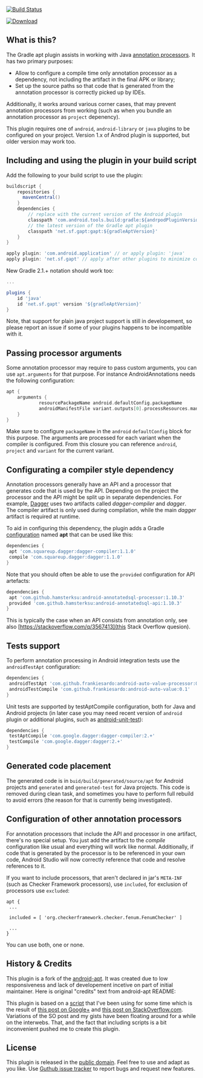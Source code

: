 [![Build Status](https://travis-ci.org/Alexander--/apt.svg?branch=fork-beginning)](https://travis-ci.org/Alexander--/apt)

[![Download](https://api.bintray.com/packages/alexanderr/maven/gradle-apt/images/download.svg)](https://bintray.com/alexanderr/maven/gradle-apt/_latestVersion)

What is this?
---------------

The Gradle apt plugin assists in working with Java [annotation processors][1]. It has two primary purposes:

* Allow to configure a compile time only annotation processor as a dependency, not including the artifact in the final APK or library;
* Set up the source paths so that code that is generated from the annotation processor is correctly picked up by IDEs.

Additionally, it works around various corner cases, that may prevent annotation processors from working (such as when
you bundle an annotation processor as `project` depenency).

This plugin requires one of `android`, `android-library` or `java` plugins to be configured on your project. Version 1.x of Androd plugin
is supported, but older version may work too.

Including and using the plugin in your build script
---------------------------------------------------

Add the following to your build script to use the plugin:

```groovy
buildscript {
    repositories {
      mavenCentral()
    }
    dependencies {
        // replace with the current version of the Android plugin
        classpath 'com.android.tools.build:gradle:${andrpodPluginVersion}'
        // the latest version of the Gradle apt plugin
        classpath 'net.sf.gapt:gapt:${gradleAptVersion}'
    }
}

apply plugin: 'com.android.application' // or apply plugin: 'java'
apply plugin: 'net.sf.gapt' // apply after other plugins to minimize conflicts
```

New Gradle 2.1.+ notation should work too:

```groovy
...

plugins {
    id 'java'
    id 'net.sf.gapt' version '${gradleAptVersion}'
}
```

Note, that support for plain java project support is still in developement, so please report an issue if some
of your plugins happens to be incompatible with it.

Passing processor arguments
---------------------------

Some annotation processor may require to pass custom arguments, you can use `apt.arguments` for that purpose.
For instance AndroidAnnotations needs the following configuration:

```groovy
apt {
    arguments {
            resourcePackageName android.defaultConfig.packageName
            androidManifestFile variant.outputs[0].processResources.manifestFile
    }
}
```

Make sure to configure `packageName` in the `android` `defaultConfig` block for this purpose.
The arguments are processed for each variant when the compiler is configured. From this closure you can reference `android`, `project` and `variant` for the current variant.

Configurating a compiler style dependency
-----------------------------------------

Annotation processors generally have an API and a processor that generates code that is used by the API. Depending on the project the processor and the API might be split up in separate dependencies. For 
example, [Dagger][2] uses two artifacts called _dagger-compiler_ and _dagger_. The compiler artifact is only used during compilation, while the main _dagger_ artifact is required at runtime.

To aid in configuring this dependency, the plugin adds a Gradle [configuration][3] named **apt** that can be used like this:

```groovy
dependencies {
 apt 'com.squareup.dagger:dagger-compiler:1.1.0'
 compile 'com.squareup.dagger:dagger:1.1.0'
}
```

Note that you should often be able to use the `provided` configuration for API artefacts:

```groovy
dependencies {
 apt 'com.github.hamsterksu:android-annotatedsql-processor:1.10.3'
 provided 'com.github.hamsterksu:android-annotatedsql-api:1.10.3'
}
```

This is typically the case when an API consists from annotation only, see also [https://stackoverflow.com/q/3567413](this Stack Overflow quesion).

Tests support
--------------------------------------------

To perform annotation processing in Android integration tests use the `androidTestApt` configuration:

```groovy
dependencies {
 androidTestApt 'com.github.frankiesardo:android-auto-value-processor:0.1'
 androidTestCompile 'com.github.frankiesardo:android-auto-value:0.1'
}
```

Unit tests are supported by testAptCompile configuration, both for Java and Android projects (in later case you may need recent version of `android` plugin
or additional plugins, such as [android-unit-test][4]):

```groovy
dependencies {
 testAptCompile 'com.google.dagger:dagger-compiler:2.+'
 testCompile 'com.google.dagger:dagger:2.+'
}
```

Generated code placement
--------------------------------------------

The generated code is in `buid/build/generated/source/apt` for Android projects and
`generated` and `generated-test` for Java projects. This code is removed during clean task,
and sometimes you have to perform full rebuild to avoid errors (the reason for that is currently being investigated).

Configuration of other annotation processors
--------------------------------------------

For annotation processors that include the API and processor in one artifact, there's no special setup. You just add the artifact to the _compile_ configuration like usual and everything will work like normal. Additionally, if code that is generated by the processor is to be referenced in your own code, Android Studio will now correctly reference that code and resolve references to it.

If you want to include processors, that aren't declared in jar's `META-INF` (such as Checker Framework processors), use `included`, for exclusion of processors use `excluded`:

```
apt {
 ...

 included = [ 'org.checkerframework.checker.fenum.FenumChecker' ]

 ...
}
```

You can use both, one or none.

History & Credits
---------------

This plugin is a fork of the [android-apt][5]. It was created due to low responsiveness and lack of developement incetive on part of initial maintainer. Here is original "credits" text from
android-apt README:


This plugin is based on a [script][6] that I've been using for some time which is the result of [this post on Google+][7] and [this post on StackOverflow.com][8].
Variations of the SO post and my gists have been floating around for a while on the interwebs. That, and the fact that including scripts is a bit inconvenient pushed me to create this plugin.


License
-------

This plugin is released in the [public domain][9]. Feel free to use and adapt as you like. Use [Guthub issue tracker][10] to report bugs and request new features.

[1]:http://docs.oracle.com/javase/7/docs/technotes/guides/apt/
[2]:http://square.github.io/dagger
[3]:http://www.gradle.org/docs/current/userguide/artifact_dependencies_tutorial.html
[4]:https://github.com/JCAndKSolutions/android-unit-test
[5]:https://bitbucket.org/hvisser/android-apt/
[6]:https://bitbucket.org/qbusict/android-gradle-scripts/src/686ce2301245ab1f0e6a32fb20b4d246ef742223/annotations.groovy?at=default
[7]:https://plus.google.com/+HugoVisser/posts/VtGYV8RHwmo
[8]:http://stackoverflow.com/questions/16683944/androidannotations-nothing-generated-empty-activity
[9]:http://unlicense.org/
[10]:https://github.com/Alexander--/apt/issues
